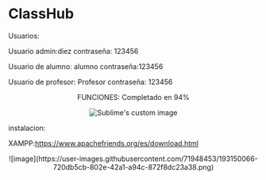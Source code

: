 # ClassHub

Usuarios:

Usuario admin:diez
contraseña: 123456

Usuario de alumno: alumno 
contraseña:123456

Usuario de profesor: Profesor
contraseña: 123456


<p align="center">
FUNCIONES: Completado en 94%
</p>


<p align="center">
  <img src="https://user-images.githubusercontent.com/71948453/193149747-6be99302-d432-4c68-8113-a66bccc91aaf.png" alt="Sublime's custom image"/>
</p>


instalacion:

XAMPP:https://www.apachefriends.org/es/download.html
<p align="center">
![image](https://user-images.githubusercontent.com/71948453/193150066-720db5cb-802e-42a1-a94c-872f8dc23a38.png)
</p>





